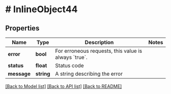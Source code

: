 # # InlineObject44

## Properties

Name | Type | Description | Notes
------------ | ------------- | ------------- | -------------
**error** | **bool** | For erroneous requests, this value is always &#x60;true&#x60;. |
**status** | **float** | Status code |
**message** | **string** | A string describing the error |

[[Back to Model list]](../../README.md#models) [[Back to API list]](../../README.md#endpoints) [[Back to README]](../../README.md)
